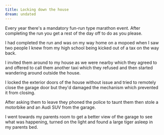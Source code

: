 ```yaml
---
title: Locking down the house
dream: undated
---
```


Every year there's a mandatory fun-run type marathon event. After completing the run you get a rest of the day off to do as you please.

I had completed the run and was on my way home on a mopoed when I saw two people I knew <!-- DoS GW --> from my high school being kicked out of a tax on the way back.

I invited them around to my house as we were nearby which they agreed to and offered to call them another taxi which they refused and then started wandering around outside the house.

I locked the exterior doors of the house without issue and tried to remotely close the garage door but they'd damaged the mechanism which prevented it from closing.

After asking them to leave they phoned the police to taunt them then stole a motorbike and an Audi SUV from the garage.

I went towards my parents room to get a better view of the garage to see what was happening, turned on the light and found a large tiger asleep in my parents bed.